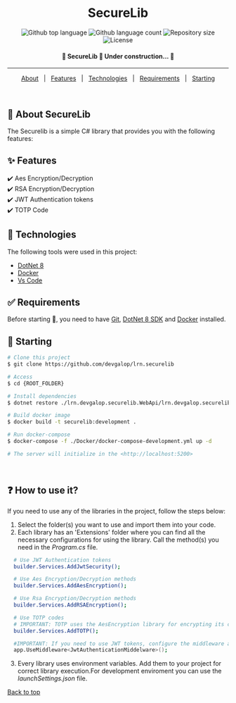 
<h1 align="center">SecureLib</h1>

<p align="center">
  <img alt="Github top language" src="https://img.shields.io/github/languages/top/devgalop/lrn.securelib?color=56BEB8">
  <img alt="Github language count" src="https://img.shields.io/github/languages/count/devgalop/lrn.securelib?color=56BEB8">
  <img alt="Repository size" src="https://img.shields.io/github/repo-size/devgalop/lrn.securelib?color=56BEB8">
  <img alt="License" src="https://img.shields.io/github/license/devgalop/lrn.securelib?color=56BEB8">
  <!-- <img alt="Github issues" src="https://img.shields.io/github/issues/{{github}}/{{repository}}?color=56BEB8" /> -->
  <!-- <img alt="Github forks" src="https://img.shields.io/github/forks/{{github}}/{{repository}}?color=56BEB8" /> -->
  <!-- <img alt="Github stars" src="https://img.shields.io/github/stars/{{github}}/{{repository}}?color=56BEB8" /> -->
</p>

<!-- Status -->

<h4 align="center"> 
	🚧  SecureLib 🚀 Under construction...  🚧
</h4> 

<hr>

<p align="center">
  <a href="#dart-about">About</a> &#xa0; | &#xa0; 
  <a href="#sparkles-features">Features</a> &#xa0; | &#xa0;
  <a href="#rocket-technologies">Technologies</a> &#xa0; | &#xa0;
  <a href="#white_check_mark-requirements">Requirements</a> &#xa0; | &#xa0;
  <a href="#checkered_flag-starting">Starting</a>
</p>

<br>

## :dart: About SecureLib

The Securelib is a simple C# library that provides you with the following features: 

## :sparkles: Features

:heavy_check_mark: Aes Encryption/Decryption\
:heavy_check_mark: RSA Encryption/Decryption\
:heavy_check_mark: JWT Authentication tokens\
:heavy_check_mark: TOTP Code

## :rocket: Technologies

The following tools were used in this project:

- [DotNet 8](https://dotnet.microsoft.com/en-us/download/dotnet/8.0)
- [Docker](https://www.docker.com/)
- [Vs Code](https://code.visualstudio.com/download)


## :white_check_mark: Requirements

Before starting :checkered_flag:, you need to have [Git](https://git-scm.com), [DotNet 8 SDK](https://dotnet.microsoft.com/en-us/download/dotnet/8.0) and [Docker](https://www.docker.com/) installed.

## :checkered_flag: Starting

```bash
# Clone this project
$ git clone https://github.com/devgalop/lrn.securelib

# Access
$ cd {ROOT_FOLDER}

# Install dependencies
$ dotnet restore ./lrn.devgalop.securelib.WebApi/lrn.devgalop.securelib.WebApi.csproj

# Build docker image
$ docker build -t securelib:development .

# Run docker-compose
$ docker-compose -f ./Docker/docker-compose-development.yml up -d

# The server will initialize in the <http://localhost:5200>
```
<br>

## :question: How to use it?

If you need to use any of the libraries in the project, follow the steps below:

1. Select the folder(s) you want to use and import them into your code.
2. Each library has an 'Extensions' folder where you can find all the necessary configurations for using the library. Call the method(s) you need in the *Program.cs* file.
```bash
  # Use JWT Authentication tokens
  builder.Services.AddJwtSecurity();

  # Use Aes Encryption/Decryption methods
  builder.Services.AddAesEncryption();

  # Use Rsa Encryption/Decryption methods
  builder.Services.AddRSAEncryption();

  # Use TOTP codes
  # IMPORTANT: TOTP uses the AesEncryption library for encrypting its codes.
  builder.Services.AddTOTP();

  #IMPORTANT: If you need to use JWT tokens, configure the middleware as follows
  app.UseMiddleware<JwtAuthenticationMiddelware>();
```
3. Every library uses environment variables. Add them to your project for correct library execution.For development enviroment you can use the *launchSettings.json* file.


<a href="#top">Back to top</a>